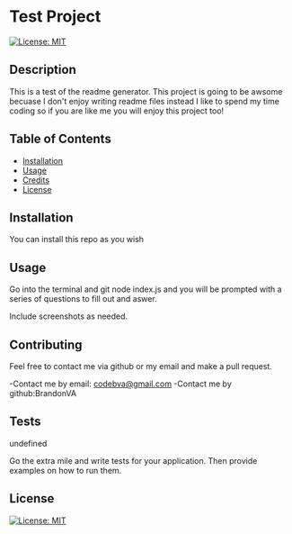# Test Project
[![License: MIT](https://img.shields.io/badge/License-MIT-yellow.svg)](https://opensource.org/licenses/MIT)

## Description 
This is a test of the readme generator. This project is going to be awsome becuase I don't enjoy writing readme files instead I like to spend my time coding so if you are like me you will enjoy this project too!


## Table of Contents

* [Installation](#installation)
* [Usage](#usage)
* [Credits](#credits)
* [License](#license)

## Installation 
You can install this repo as you wish


## Usage 

Go into the terminal and git node index.js and you will be prompted with a series of questions to fill out and aswer.

Include screenshots as needed. 


## Contributing 

Feel free to contact me via github or my email and make a pull request.

-Contact me by email: codebva@gmail.com
-Contact me by github:BrandonVA

## Tests 
undefined

Go the extra mile and write tests for your application. Then provide examples on how to run them.


## License 
[![License: MIT](https://img.shields.io/badge/License-MIT-yellow.svg)](https://opensource.org/licenses/MIT)
